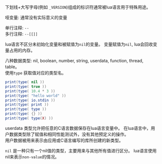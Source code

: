 

下划线+大写字母(例如 `_VERSION`)组成的标识符通常被lua语言用于特殊用途。

哑变量: 通常没有实际意义的变量


单行注释: `--`   
多行注释: `--[[]]`

lua语言不区分未初始化变量和被赋值为`nil`的变量。 变量赋值为`nil`, lua会回收变量占用的内存。

八种数据类型: nil, boolean, number, string, userdata, function, thread, table。   
使用`type` 获取值对应的类型名。

```lua
print(type( nil ))
print(type( true ))
print(type( 10.4 * 3 ))
print(type( "hello world" ))
print(type( io.stdin ))
print(type( print ))
print(type( type ))
print(type( {} ))
print(type( type(X) ))
```

userdata 类型允许把任意的C语言数据保存在lua语言变量中。    在lua语言中，用户数据类型除了赋值和相同性能测试外，没有其他预定义的操作。    
用户数据被用来表示由应用或C语言编写的库所创建的新类型。

`nil` 是一种只有一个nil值的类型，主要用来与其他所有值进行区分。 lua语言使用nil来表示`non-value`的情况。

